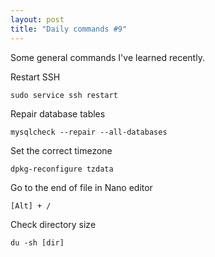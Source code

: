 ```yaml
---
layout: post
title: "Daily commands #9"
---
```


Some general commands I've learned recently.

<!--more-->

Restart SSH

```
sudo service ssh restart

```

Repair database tables

```
mysqlcheck --repair --all-databases
```

Set the correct timezone

```
dpkg-reconfigure tzdata
```

Go to the end of file in Nano editor

```
[Alt] + /
```

Check directory size

```
du -sh [dir] 
```